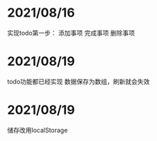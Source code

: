 # 2021/08/16

实现todo第一步：
添加事项
完成事项
删除事项

# 2021/08/19
todo功能都已经实现
数据保存为数组，刷新就会失效

# 2021/08/19

储存改用localStorage
